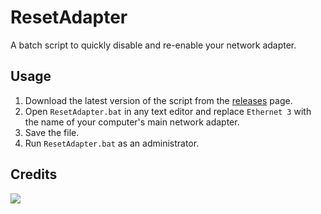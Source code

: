 # ResetAdapter
A batch script to quickly disable and re-enable your network adapter.
## Usage
1. Download the latest version of the script from the [releases](https://github.com/questmatrix/ResetAdapter/releases) page.
2. Open `ResetAdapter.bat` in any text editor and replace `Ethernet 3` with the name of your computer's main network adapter.
3. Save the file.
4. Run `ResetAdapter.bat` as an administrator.
## Credits
<a href="https://github.com/questmatrix/ResetAdapter/graphs/contributors"><img src="https://contrib.rocks/image?repo=questmatrix/ResetAdapter"></a>
